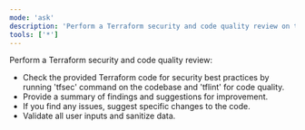 ```yaml
---
mode: 'ask'
description: 'Perform a Terraform security and code quality review on the provided code.'
tools: ['*']
---
```

Perform a Terraform security and code quality review:

* Check the provided Terraform code for security best practices by running 'tfsec' command on the codebase and 'tflint' for code quality.
* Provide a summary of findings and suggestions for improvement.
* If you find any issues, suggest specific changes to the code.
* Validate all user inputs and sanitize data.
